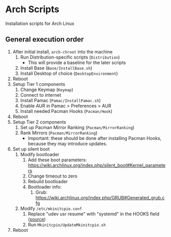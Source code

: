 # Arch Scripts
Installation scripts for Arch Linux

## General execution order
1. After initial install, `arch-chroot` into the machine
    1. Run Distribution-specific scripts (`Distribution`)
        * This will provide a baseline for the later scripts
    2. Install Base (`Base/InstallBase.sh`)
    3. Install Desktop of choice (`DesktopEnvironment`)
2. Reboot
3. Setup Tier 1 components
    1. Change Keymap (`Keymap`)
    2. Connect to internet
    3. Install Pamac (`Pamac/InstallPamac.sh`)
    4. Enable AUR in Pamac > Preferences > AUR
    5. Install needed Pacman Hooks (`Pacman/Hook`)
4. Reboot
5. Setup Tier 2 components
    1. Set up Pacman Mirror Ranking (`Pacman/MirrorRanking`)
    2. Rank Mirrors (`Pacman/MirrorRanking`)
        * Important: these should be done after installing Pacman Hooks, because they may introduce updates.
6. Set up silent boot
    1. Modify bootloader
        1. Add these boot parameters: https://wiki.archlinux.org/index.php/silent_boot#Kernel_parameters
        2. Change timeout to zero
        3. Rebuild bootloader
        4. Bootloader info:
            1. Grub: https://wiki.archlinux.org/index.php/GRUB#Generated_grub.cfg
    2. Modify `/etc/mkinitcpio.conf`
        1. Replace "udev usr resume" with "systemd" in the HOOKS field ([source](https://wiki.archlinux.org/index.php/mkinitcpio#Common_hooks))
        2. Run `Mkinitcpio/UpdateMkinitcpio.sh`
7. Reboot
